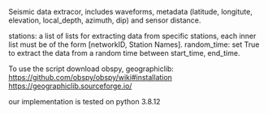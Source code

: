 

Seismic data extracor, includes waveforms, metadata (latitude, longitute, elevation, local_depth, azimuth, dip) and sensor distance.

stations: a list of lists for extracting data from specific stations, each inner list must be of the form [networkID, Station Names].
random_time: set True to extract the data from a random time between start_time, end_time.



To use the script download obspy, geographiclib:
https://github.com/obspy/obspy/wiki#installation
https://geographiclib.sourceforge.io/

our implementation is tested on python 3.8.12



